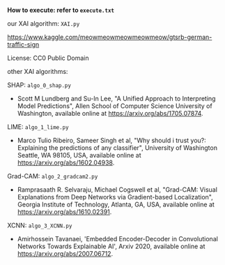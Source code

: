**How to execute: refer to ```execute.txt```**

our XAI algorithm: ```XAI.py```

https://www.kaggle.com/meowmeowmeowmeowmeow/gtsrb-german-traffic-sign

License: CC0 Public Domain

other XAI algorithms:

SHAP: ```algo_0_shap.py```
 * Scott M Lundberg and Su-In Lee, "A Unified Approach to Interpreting
Model Predictions", Allen School of Computer Science University of Washington, available online at https://arxiv.org/abs/1705.07874.

LIME: ```algo_1_lime.py```
 * Marco Tulio Ribeiro, Sameer Singh et al, "Why should i trust you?: Explaining the predictions of any classifier", University of Washington Seattle, WA 98105, USA, available online at https://arxiv.org/abs/1602.04938.

Grad-CAM: ```algo_2_gradcam2.py```
 * Ramprasaath R. Selvaraju, Michael Cogswell et al, "Grad-CAM: Visual Explanations from Deep Networks via Gradient-based Localization", Georgia Institute of Technology, Atlanta, GA, USA, available online at https://arxiv.org/abs/1610.02391.

XCNN: ```algo_3_XCNN.py```
 * Amirhossein Tavanaei, 'Embedded Encoder-Decoder in Convolutional Networks Towards Explainable AI', Arxiv 2020, available online at https://arxiv.org/abs/2007.06712.
